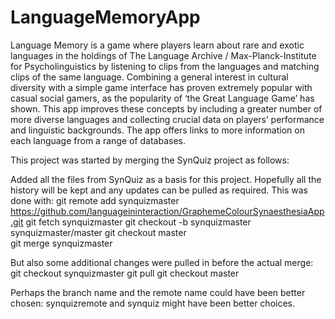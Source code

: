 LanguageMemoryApp
=================

Language Memory is a game where players learn about rare and exotic languages in the holdings of The Language Archive / Max-Planck-Institute for Psycholinguistics by listening to clips from the languages and matching clips of the same language. Combining a general interest in cultural diversity with a simple game interface has proven extremely popular with casual social gamers, as the popularity of ‘the Great Language Game’ has shown. This app improves these concepts by including a greater number of more diverse languages and collecting crucial data on players’ performance and linguistic backgrounds. The app offers links to more information on each language from a range of databases.

This project was started by merging the SynQuiz project as follows:

Added all the files from SynQuiz as a basis for this project. Hopefully all the history will be kept and any updates can be pulled as required.
This was done with:
git remote add synquizmaster https://github.com/languageininteraction/GraphemeColourSynaesthesiaApp.git
git fetch synquizmaster
git checkout -b synquizmaster synquizmaster/master
git checkout master                
git merge synquizmaster

But also some additional changes were pulled in before the actual merge:
git checkout synquizmaster
git pull
git checkout master 

Perhaps the branch name and the remote name could have been better chosen: synquizremote and synquiz might have been better choices.